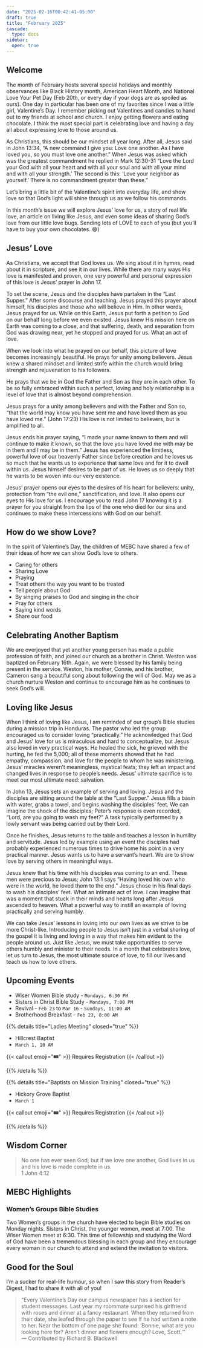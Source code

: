 ```yaml
---
date: "2025-02-16T00:42:41-05:00"
draft: true
title: "February 2025"
cascade:
  type: docs
sidebar:
  open: true
---
```


## Welcome

The month of February hosts several special holidays and monthly observances like Black History month, American Heart Month, and National Love Your Pet Day (Feb 20th, or every day if your dogs are as spoiled as ours). One day in particular has been one of my favorites since I was a little girl, Valentine’s Day. I remember picking out Valentines and candies to hand out to my friends at school and church. I enjoy getting flowers and eating chocolate. I think the most special part is celebrating love and having a day all about expressing love to those around us.

As Christians, this should be our mindset all year long. After all, Jesus said in John 13:34, “A new command I give you: Love one another. As I have loved you, so you must love one another.” When Jesus was asked which was the greatest commandment he replied in Mark 12:30-31 “Love the Lord your God with all your heart and with all your soul and with all your mind and with all your strength.’ The second is this: ‘Love your neighbor as yourself.’ There is no commandment greater than these.”

Let’s bring a little bit of the Valentine’s spirit into everyday life, and show love so that God’s light will shine through us as we follow his commands.

In this month’s issue we will explore Jesus’ love for us, a story of real life love, an article on living like Jesus, and even some ideas of sharing God’s love from our little love bugs. Sending lots of LOVE to each of you (but you’ll have to buy your own chocolates. 😄)

## Jesus’ Love

As Christians, we accept that God loves us. We sing about it in hymns, read about it in scripture, and see it in our lives. While there are many ways His love is manifested and proven, one very powerful and personal expression of this love is Jesus’ prayer in John 17.

To set the scene, Jesus and the disciples have partaken in the “Last Supper.” After some discourse and teaching, Jesus prayed this prayer about himself, his disciples and those who will believe in Him. In other words, Jesus prayed for us. While on this Earth, Jesus put forth a petition to God on our behalf long before we even existed. Jesus knew His mission here on Earth was coming to a close, and that suffering, death, and separation from God was drawing near, yet he stopped and prayed for us. What an act of love.

When we look into what he prayed on our behalf, this picture of love becomes increasingly beautiful. He prays for unity among believers. Jesus knew a shared mindset and limited strife within the church would bring strength and rejuvenation to his followers.

He prays that we be in God the Father and Son as they are in each other. To be so fully embraced within such a perfect, loving and holy relationship is a level of love that is almost beyond comprehension.

Jesus prays for a unity among believers and with the Father and Son so, “that the world may know you have sent me and have loved them as you have loved me.” (John 17:23) His love is not limited to believers, but is amplified to all.

Jesus ends his prayer saying, “I made your name known to them and will continue to make it known, so that the love you have loved me with may be in them and I may be in them.” Jesus has experienced the limitless, powerful love of our heavenly Father since before creation and he loves us so much that he wants us to experience that same love and for it to dwell within us. Jesus himself desires to be part of us. He loves us so deeply that he wants to be woven into our very existence.

Jesus’ prayer opens our eyes to the desires of his heart for believers: unity, protection from “the evil one,” sanctification, and love. It also opens our eyes to His love for us. I encourage you to read John 17 knowing it is a prayer for you straight from the lips of the one who died for our sins and continues to make these intercessions with God on our behalf.

## How do we show Love?

In the spirit of Valentine’s Day, the children of MEBC have shared a few of their ideas of how we can show God’s love to others.

- Caring for others
- Sharing Love
- Praying
- Treat others the way you want to be treated
- Tell people about God
- By singing praises to God and singing in the choir
- Pray for others
- Saying kind words
- Share our food

## Celebrating Another Baptism

We are overjoyed that yet another young person has made a public profession of faith, and joined our church as a brother in Christ. Weston was baptized on February 16th. Again, we were blessed by his family being present in the service. Weston, his mother, Connie, and his brother, Cameron sang a beautiful song about following the will of God. May we as a church nurture Weston and continue to encourage him as he continues to seek God’s will.

## Loving like Jesus

When I think of loving like Jesus, I am reminded of our group’s Bible studies during a mission trip in Honduras. The pastor who led the group encouraged us to consider loving “practically.” He acknowledged that God and Jesus’ love for us is miraculous and hard to conceptualize, but Jesus also loved in very practical ways. He healed the sick, he grieved with the hurting, he fed the 5,000; all of these moments showed that he had empathy, compassion, and love for the people to whom he was ministering. Jesus’ miracles weren’t meaningless, mystical feats; they left an impact and changed lives in response to people’s needs. Jesus’ ultimate sacrifice is to meet our most ultimate need: salvation.

In John 13, Jesus sets an example of serving and loving. Jesus and the disciples are sitting around the table at the “Last Supper.” Jesus fills a basin with water, grabs a towel, and begins washing the disciples’ feet. We can imagine the shock of the disciples; Peter’s response is even recorded, “Lord, are you going to wash my feet?” A task typically performed by a lowly servant was being carried out by their Lord.

Once he finishes, Jesus returns to the table and teaches a lesson in humility and servitude. Jesus led by example using an event the disciples had probably experienced numerous times to drive home his point in a very practical manner. Jesus wants us to have a servant’s heart. We are to show love by serving others in meaningful ways.

Jesus knew that his time with his disciples was coming to an end. These men were precious to Jesus; John 13:1 says “Having loved his own who were in the world, he loved them to the end.” Jesus chose in his final days to wash his disciples’ feet. What an intimate act of love. I can imagine that was a moment that stuck in their minds and hearts long after Jesus ascended to heaven. What a powerful way to instill an example of loving practically and serving humbly.

We can take Jesus’ lessons in loving into our own lives as we strive to be more Christ-like. Introducing people to Jesus isn’t just in a verbal sharing of the gospel it is living and loving in a way that makes him evident to the people around us. Just like Jesus, we must take opportunities to serve others humbly and minister to their needs. In a month that celebrates love, let us turn to Jesus, the most ultimate source of love, to fill our lives and teach us how to love others.

## Upcoming Events

- Wiser Women Bible study - `Mondays, 6:30 PM`
- Sisters in Christ Bible Study - `Mondays, 7:00 PM`
- Revival - `Feb 23` to `Mar 16` - `Sundays, 11:00 AM`
- Brotherhood Breakfast - `Feb 23, 8:00 AM`

{{% details title="Ladies Meeting" closed="true" %}}

- Hillcrest Baptist
- `March 1, 10 AM`

{{< callout emoji="🎟️" >}}
Requires Registration
{{< /callout >}}

{{% /details %}}

{{% details title="Baptists on Mission Training" closed="true" %}}

- Hickory Grove Baptist
- `March 1`

{{< callout emoji="🎟️" >}}
Requires Registration
{{< /callout >}}

{{% /details %}}

## Wisdom Corner

> No one has ever seen God; but if we love one another, God lives in us and his love is made complete in us.<br>1 John 4:12

## MEBC Highlights

### Women’s Groups Bible Studies

Two Women’s groups in the church have elected to begin Bible studies on Monday nights. Sisters in Christ, the younger women, meet at 7:00. The Wiser Women meet at 6:30. This time of fellowship and studying the Word of God have been a tremendous blessing in each group and they encourage every woman in our church to attend and extend the invitation to visitors.

## Good for the Soul

I’m a sucker for real-life humour, so when I saw this story from Reader’s Digest, I had to share it with all of you!

> “Every Valentine’s Day our campus newspaper has a section for student messages. Last year my roommate surprised his girlfriend with roses and dinner at a fancy restaurant. When they returned from their date, she leafed through the paper to see if he had written a note to her. Near the bottom of one page she found: ‘Bonnie, what are you looking here for? Aren’t dinner and flowers enough? Love, Scott.'”<br>— Contributed by Richard B. Blackwell

